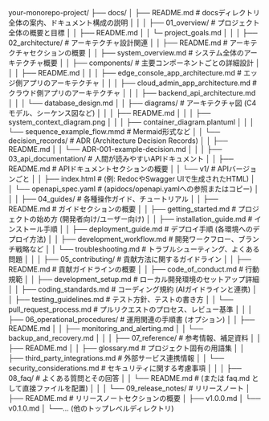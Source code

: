 your-monorepo-project/
├── docs/
│   ├── README.md                     # docsディレクトリ全体の案内、ドキュメント構成の説明
│   │
│   ├── 01_overview/                  # プロジェクト全体の概要と目標
│   │   ├── README.md
│   │   └─ project_goals.md
│   │
│   ├── 02_architecture/              # アーキテクチャ設計関連
│   │   ├── README.md                 # アーキテクチャセクションの概要
│   │   ├── system_overview.md        # システム全体のアーキテクチャ概要
│   │   ├── components/               # 主要コンポーネントごとの詳細設計
│   │   │   ├── README.md
│   │   │   ├── edge_console_app_architecture.md # エッジ側アプリのアーキテクチャ
│   │   │   ├── cloud_admin_app_architecture.md  # クラウド側アプリのアーキテクチャ
│   │   │   ├── backend_api_architecture.md
│   │   │   └── database_design.md
│   │   ├── diagrams/                 # アーキテクチャ図 (C4モデル、シーケンス図など)
│   │   │   ├── README.md
│   │   │   ├── system_context_diagram.png
│   │   │   ├── container_diagram.plantuml
│   │   │   └── sequence_example_flow.mmd  # Mermaid形式など
│   │   └── decision_records/         # ADR (Architecture Decision Records)
│   │       ├── README.md
│   │       └── ADR-001-example-decision.md
│   │
│   ├── 03_api_documentation/         # 人間が読みやすいAPIドキュメント
│   │   ├── README.md                 # APIドキュメントセクションの概要
│   │   └── v1/                       # APIバージョンごと
│   │       ├── index.html            # (例: RedocやSwagger UIで生成されたHTML)
│   │       └── openapi_spec.yaml     # (apidocs/openapi.yamlへの参照またはコピー)
│   │
│   ├── 04_guides/                    # 各種操作ガイド、チュートリアル
│   │   ├── README.md                 # ガイドセクションの概要
│   │   ├── getting_started.md        # プロジェクトの始め方 (開発者向け/ユーザー向け)
│   │   ├── installation_guide.md     # インストール手順
│   │   ├── deployment_guide.md       # デプロイ手順 (各環境へのデプロイ方法)
│   │   ├── development_workflow.md   # 開発ワークフロー、ブランチ戦略など
│   │   └── troubleshooting.md        # トラブルシューティング、よくある問題
│   │
│   ├── 05_contributing/              # 貢献方法に関するガイドライン
│   │   ├── README.md                 # 貢献ガイドラインの概要
│   │   ├── code_of_conduct.md        # 行動規範
│   │   ├── development_setup.md      # ローカル開発環境のセットアップ詳細
│   │   ├── coding_standards.md       # コーディング規約 (AIガイドラインと連携)
│   │   ├── testing_guidelines.md     # テスト方針、テストの書き方
│   │   └── pull_request_process.md   # プルリクエストのプロセス、レビュー基準
│   │
│   ├── 06_operational_procedures/    # 運用関連の手順書 (オプション)
│   │   ├── README.md
│   │   ├── monitoring_and_alerting.md
│   │   └── backup_and_recovery.md
│   │
│   ├── 07_reference/                 # 参考情報、補足資料
│   │   ├── README.md
│   │   ├── glossary.md               # プロジェクト固有の用語集
│   │   ├── third_party_integrations.md # 外部サービス連携情報
│   │   └── security_considerations.md # セキュリティに関する考慮事項
│   │
│   ├── 08_faq/                       # よくある質問とその回答
│   │   └── README.md                 # (または faq.md として直接ファイルを配置)
│   │
│   └── 09_release_notes/             # リリースノート
│       ├── README.md                 # リリースノートセクションの概要
│       ├── v1.0.0.md
│       └── v0.1.0.md
│
└──... (他のトップレベルディレクトリ)